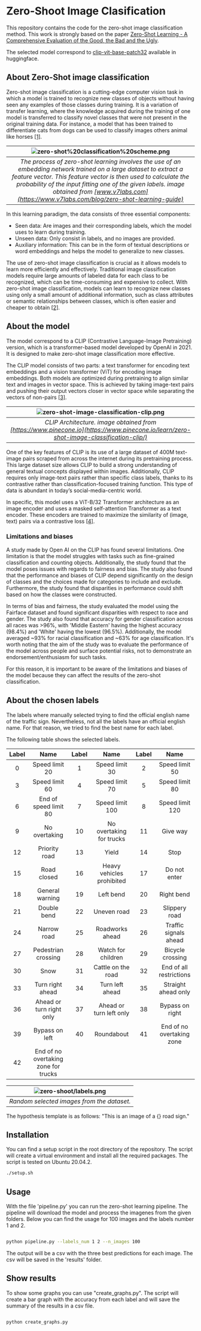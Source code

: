 # Zero-Shoot Image Clasification

This repository contains the code for the zero-shot image classification method. This work is strongly based on the paper [Zero-Shot Learning - A Comprehensive Evaluation of the Good, the Bad and the Ugly](https://arxiv.org/abs/1707.00600). 

The selected model correspond to [clip-vit-base-patch32](https://huggingface.co/openai/clip-vit-base-patch32) available in huggingface.

## About Zero-Shot image classification

Zero-shot image classification is a cutting-edge computer vision task in which a model is trained to recognize new classes of objects without having seen any examples of those classes during training. It is a variation of transfer learning, where the knowledge acquired during the training of one model is transferred to classify novel classes that were not present in the original training data. For instance, a model that has been trained to differentiate cats from dogs can be used to classify images others animal like horses [[1]](https://huggingface.co/tasks/zero-shot-image-classification).

| ![zero-shot%20classification%20scheme.png](https://github.com/SebastianArriagadaS/unsupervised_ml/blob/main/zero-shoot/zero-shot%20classification%20scheme.png) | 
|:--:| 
| *The process of zero-shot learning involves the use of an embedding network trained on a large dataset to extract a feature vector. This feature vector is then used to calculate the probability of the input fitting one of the given labels. image obtained from [www.v7labs.com](https://www.v7labs.com/blog/zero-shot-learning-guide)* |

In this learning paradigm, the data consists of three essential components: 
- Seen data: Are images and their corresponding labels, which the model uses to learn during training.
- Unseen data: Only consist in labels, and no images are provided.
- Auxiliary information: This can be in the form of textual descriptions or word embeddings and helps the model to generalize to new classes.

The use of zero-shot image classification is crucial as it allows models to learn more efficiently and effectively. Traditional image classification models require large amounts of labeled data for each class to be recognized, which can be time-consuming and expensive to collect. With zero-shot image classification, models can learn to recognize new classes using only a small amount of additional information, such as class attributes or semantic relationships between classes, which is often easier and cheaper to obtain [[2]](https://arxiv.org/abs/1707.00600).

## About the model

The model correspond to a CLIP (Contrastive Language-Image Pretraining) version, which is a transformer-based model developed by OpenAI in 2021. It is designed to make zero-shot image classification more effective.

The CLIP model consists of two parts: a text transformer for encoding text embeddings and a vision transformer (ViT) for encoding image embeddings. Both models are optimized during pretraining to align similar text and images in vector space. This is achieved by taking image-text pairs and pushing their output vectors closer in vector space while separating the vectors of non-pairs [[3]](https://www.pinecone.io/learn/zero-shot-image-classification-clip/).

| ![zero-shot-image-classification-clip.png](https://github.com/SebastianArriagadaS/unsupervised_ml/blob/main/zero-shoot/zero-shot-image-classification-clip.png) | 
|:--:| 
| *CLIP Architecture. image obtained from [https://www.pinecone.io](https://www.pinecone.io/learn/zero-shot-image-classification-clip/)* |

One of the key features of CLIP is its use of a large dataset of 400M text-image pairs scraped from across the internet during its pretraining process. This large dataset size allows CLIP to build a strong understanding of general textual concepts displayed within images. Additionally, CLIP requires only image-text pairs rather than specific class labels, thanks to its contrastive rather than classification-focused training function. This type of data is abundant in today’s social-media-centric world.

In specific, this model uses a ViT-B/32 Transformer architecture as an image encoder and uses a masked self-attention Transformer as a text encoder. These encoders are trained to maximize the similarity of (image, text) pairs via a contrastive loss [[4]](https://huggingface.co/openai/clip-vit-base-patch32).

### Limitations and biases

A study made by Open AI on the CLIP has found several limitations. One limitation is that the model struggles with tasks such as fine-grained classification and counting objects. Additionally, the study found that the model poses issues with regards to fairness and bias. The study also found that the performance and biases of CLIP depend significantly on the design of classes and the choices made for categories to include and exclude. Furthermore, the study found that disparities in performance could shift based on how the classes were constructed.

In terms of bias and fairness, the study evaluated the model using the Fairface dataset and found significant disparities with respect to race and gender. The study also found that accuracy for gender classification across all races was >96%, with 'Middle Eastern' having the highest accuracy (98.4%) and 'White' having the lowest (96.5%). Additionally, the model averaged ~93% for racial classification and ~63% for age classification. It's worth noting that the aim of the study was to evaluate the performance of the model across people and surface potential risks, not to demonstrate an endorsement/enthusiasm for such tasks. 

For this reason, it is important to be aware of the limitations and biases of the model because they can affect the results of the zero-shot classification.

## About the chosen labels

The labels where manually selected trying to find the official english name of the traffic sign. Nevertheless, not all the labels have an official english name. For that reason, we tried to find the best name for each label. 

The following table shows the selected labels.

| Label | Name | Label | Name | Label | Name |
| :---: | :---: | :---: | :---: | :---: | :---: |
| 0 | Speed limit 20 | 1 | Speed limit 30 | 2 | Speed limit 50 |
| 3 | Speed limit 60 | 4 | Speed limit 70 | 5 | Speed limit 80 |
| 6 | End of speed limit 80 | 7 | Speed limit 100 | 8 | Speed limit 120 |
| 9 | No overtaking | 10 | No overtaking for trucks | 11 | Give way |
| 12 | Priority road | 13 | Yield | 14 | Stop |
| 15 | Road closed | 16 | Heavy vehicles prohibited | 17 | Do not enter |
| 18 | General warning | 19 | Left bend | 20 | Right bend |
| 21 | Double bend | 22 | Uneven road | 23 | Slippery road |
| 24 | Narrow road | 25 | Roadworks ahead | 26 | Traffic signals ahead |
| 27 | Pedestrian crossing | 28 | Watch for children | 29 | Bicycle crossing |
| 30 | Snow | 31 | Cattle on the road | 32 | End of all restrictions |
| 33 | Turn right ahead | 34 | Turn left ahead | 35 | Straight ahead only |
| 36 | Ahead or turn right only | 37 | Ahead or turn left only | 38 | Bypass on right |
| 39 | Bypass on left | 40 | Roundabout | 41 | End of no overtaking zone |
| 42 | End of no overtaking zone for trucks |

| ![zero-shoot/labels.png](https://github.com/SebastianArriagadaS/unsupervised_ml/blob/main/zero-shoot/labels.png) | 
|:--:| 
| *Random selected images from the dataset.* |

The hypothesis template is as follows: "This is an image of a {} road sign."

## Installation

You can find a setup script in the root directory of the repository. The script will create a virtual environment and install all the required packages. The script is tested on Ubuntu 20.04.2.

```bash
./setup.sh
```

## Usage

With the file 'pipeline.py' you can run the zero-shot learning pipeline. The pipeline will download the model and process the imagenes from the given folders. Below you can find the usage for 100 images and the labels number 1 and 2.

```bash

python pipeline.py --labels_num 1 2 --n_images 100

```

The output will be a csv with the three best predictions for each image. The csv will be saved in the 'results' folder.

## Show results

To show some graphs you can use "create_graphs.py". The script will create a bar graph with the accuracy from each label and will save the summary of the results in a csv file.

```bash

python create_graphs.py

```


